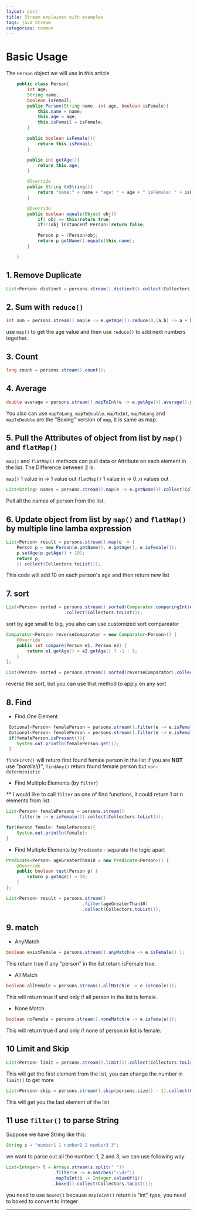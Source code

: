 ```yaml
---
layout: post
title: Stream explained with examples
tags: java Stream
categories: common
---
```

# Basic Usage

The `Person` object we will use in this article

~~~java
    public class Person{
        int age;
        String name;
        boolean isFemail;
        public Person(String name, int age, boolean isFemale){
            this.name = name;
            this.age = age;
            this.isFemail = isFemale;
        }

        public boolean isFemale(){
            return this.isFemail;
        }

        public int getAge(){
            return this.age;
        }

        @Override
        public String toString(){
            return "name:" + name + "age: " + age + " isFemale: " + isFemale();
        }

        @Override
        public boolean equals(Object obj){
            if( obj == this)return true;
            if(!(obj instanceOf Person))return false;

            Person p = (Person)obj;
            return p.getName().equals(this.name);
        }

    }
~~~

## 1. Remove Duplicate

~~~java
List<Person> distinct = persons.stream().distinct().collect(Collectors.toList());
~~~

## 2. Sum with `reduce()`

~~~java
int sum = persons.stream().map(e -> e.getAge()).reduce(0,(a,b) -> a + b);
~~~

use `map()` to get the age value and then use `reduce()` to add next numbers together.

## 3. Count

~~~java
long count = persons.stream().count();
~~~

## 4. Average

~~~java
double average = persons.stream().mapToInt(e -> e.getAge()).average().getAsDouble();
~~~

You also can use `mapToLong`, `mapToDouble`. `mapToInt`, `mapToLong` and `mapToDouble` are the "Boxing" version of `map`, it is same as map.

## 5. Pull the Attributes of object from list by `map()` and `flatMap()`

`map()` and `flatMap()` methods can pull data or Attribute on each element in the list. The Difference between 2 is:

`map()` 1 value in -> 1 value out
`flatMap()` 1 value in -> 0..n values out

~~~java
List<String> names = persons.stream().map(e -> e.getName()).collect(Collectors.toList());
~~~

Pull all the names of person from the list.

## 6. Update object from list by `map()` and `flatMap()` by multiple line lamba expression

~~~java
List<Person> result = persons.stream().map(e -> {
    Person p = new Person(e.getName(), e.getAge(), e.isFemale());
    p.setAge(p.getAge() + 10);
    return p;
    }).collect(Collectors.toList());
~~~

This code will add 10 on each person's age and then return new list

## 7. sort

~~~java
List<Person> sorted = persons.stream().sorted(Comparator.comparingInt(e -> e.getAge()))
                      .collect(Collectors.toList());
~~~

sort by age small to big, you also can use customized sort compareator

~~~java
Comparator<Person> reverseComparator = new Comparator<Person>() {
    @Override
    public int compare(Person e1, Person e2) {
        return e1.getAge() > e2.getAge() ? -1 : 1;
    }
};

List<Person> sorted = persons.stream().sorted(reverseComparator).collect(Collectors.toList());
~~~

reverse the sort, but you can use that method to apply on any sort

## 8. Find

- Find One Element

~~~java
 Optional<Person> femalePerson = persons.stream().filter(e -> e.isFemale()).findFirst();
 Optional<Person> femalePerson = persons.stream().filter(e -> e.isFemale()).findAny();
 if(femalePerson.isPresent()){
    System.out.println(femalePerson.get());
 }
~~~

`findFirst()` will return first found female person in the list if you are **NOT** use *"parallel()"*, `findAny()` return found female person but `non-deterministic`

- Find Multiple Elements (by `filter`)

\** I would like to call `filter` as one of find functions, it could return 1 or n elements from list.

~~~java
List<Person> femalePersons = persons.stream()
    .filter(e -> e.isFemale()).collect(Collectors.toList());

for(Person female: femalePersons){
    System.out.println(female);
}
~~~

- Find Multiple Elements by `Predicate` - separate the logic apart

~~~java
Predicate<Person> ageGreaterThan10 = new Predicate<Person>() {
    @Override
    public boolean test(Person p) {
        return p.getAge() > 10;
    }
};

List<Person> result = persons.stream()
                             .filter(ageGreaterThan10)
                             .collect(Collectors.toList());
~~~

## 9. match

- AnyMatch

~~~java
boolean existFemale = persons.stream().anyMatch(e -> e.isFemale() );
~~~

This return true if any "person" in the list return isFemale true.

- All Match

~~~java
boolean allFemale = persons.stream().allMatch(e -> e.isFemale());
~~~

This will return true if and only if all person in the list is female.

- None Match

~~~java
boolean noFemale = persons.stream().noneMatch(e -> e.isFemale());
~~~

This will return true if and only if none of person in list is female.

## 10 Limit and Skip

~~~java
List<Person> limit = persons.stream().limit(1).collect(Collectors.toList());
~~~

This will get the first element from the list, you can change the number in `limit()` to get more

~~~java
List<Person> skip = persons.stream().skip(persons.size() - 1).collect(Collectors.toList());
~~~

This will get you the last element of the list

## 11 use `filter()` to parse String

Suppose we have String like this:

~~~java
String s = "number1 1 number2 2 number3 3";
~~~

we want to parse out all the number: 1, 2 and 3, we can use following way:

~~~java
List<Integer> l = Arrays.stream(s.split(" "))
                  .filter(e -> e.matches("\\d+")) 
                  .mapToInt(i -> Integer.valueOf(i))
                  .boxed().collect(Collectors.toList());
~~~

you need to use `boxed()` because `mapToInt()` return is "int" type, you need to boxed to convert to Integer

---
